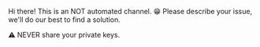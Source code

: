 Hi there!
This is an NOT automated channel. :grin: 
Please describe your issue, we'll do our best to find a solution.

:warning:  NEVER share your private keys.